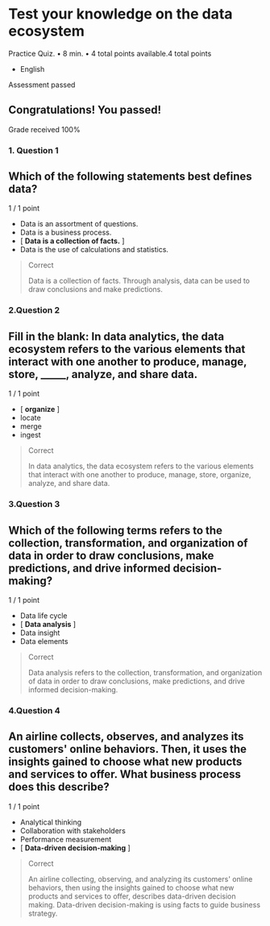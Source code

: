 
Test your knowledge on the data ecosystem
=========================================

Practice Quiz. • 8 min. • 4 total points available.4 total points

*   English

Assessment passed

Congratulations! You passed!
----------------------------

Grade received 100%




### 1. Question 1

## Which of the following statements best defines data?

1 / 1 point

* Data is an assortment of questions.
* Data is a business process.
* [ **Data is a collection of facts.** ]
* Data is the use of calculations and statistics.

> Correct
> 
> Data is a collection of facts. Through analysis, data can be used to draw conclusions and make predictions.

### 2.Question 2

## Fill in the blank: In data analytics, the data ecosystem refers to the various elements that interact with one another to produce, manage, store, \_\_\_\_\_, analyze, and share data.

1 / 1 point

* [ **organize** ]
* locate
* merge
* ingest

> Correct
> 
> In data analytics, the data ecosystem refers to the various elements that interact with one another to produce, manage, store, organize, analyze, and share data.

### 3.Question 3

## Which of the following terms refers to the collection, transformation, and organization of data in order to draw conclusions, make predictions, and drive informed decision-making?

1 / 1 point

* Data life cycle
* [ **Data analysis** ]
* Data insight
* Data elements

>Correct
>
>Data analysis refers to the collection, transformation, and organization of data in order to draw conclusions, make predictions, and drive informed decision-making.

### 4.Question 4

## An airline collects, observes, and analyzes its customers' online behaviors. Then, it uses the insights gained to choose what new products and services to offer. What business process does this describe?

1 / 1 point

* Analytical thinking
* Collaboration with stakeholders
* Performance measurement
* [ **Data-driven decision-making** ]

>Correct
>
>An airline collecting, observing, and analyzing its customers' online behaviors, then using the insights gained to choose what new products and services to offer, describes data-driven decision making. Data-driven decision-making is using facts to guide business strategy.
